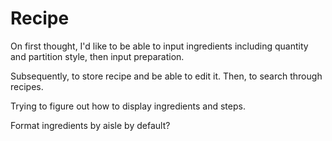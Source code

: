 Recipe
======

On first thought, I'd like to be able to input ingredients including quantity
and partition style, then input preparation.

Subsequently, to store recipe and be able to edit it. Then, to search through
recipes.

Trying to figure out how to display ingredients and steps.

Format ingredients by aisle by default?
